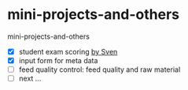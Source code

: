 # mini-projects-and-others
mini-projects-and-others
- [x] student exam scoring [by Sven](https://pythonandvba.com/blog/how-to-create-an-excel-data-entry-form-in-10-minutes-using-python-no-vba-easy-simple/)
- [x] input form for meta data
- [ ] feed quality control: feed quality and raw material
- [ ] next ...